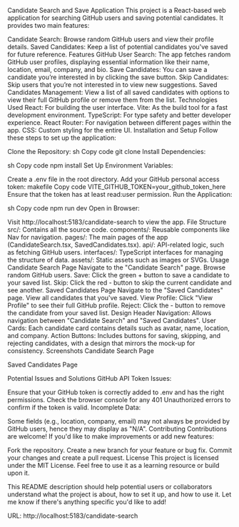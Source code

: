 

Candidate Search and Save Application
This project is a React-based web application for searching GitHub users and saving potential candidates. It provides two main features:

Candidate Search: Browse random GitHub users and view their profile details.
Saved Candidates: Keep a list of potential candidates you've saved for future reference.
Features
GitHub User Search: The app fetches random GitHub user profiles, displaying essential information like their name, location, email, company, and bio.
Save Candidates: You can save a candidate you’re interested in by clicking the save button.
Skip Candidates: Skip users that you’re not interested in to view new suggestions.
Saved Candidates Management: View a list of all saved candidates with options to view their full GitHub profile or remove them from the list.
Technologies Used
React: For building the user interface.
Vite: As the build tool for a fast development environment.
TypeScript: For type safety and better developer experience.
React Router: For navigation between different pages within the app.
CSS: Custom styling for the entire UI.
Installation and Setup
Follow these steps to set up the application:

Clone the Repository:
sh
Copy code
git clone <repository-url>
Install Dependencies:

sh
Copy code
npm install
Set Up Environment Variables:

Create a .env file in the root directory.
Add your GitHub personal access token:
makefile
Copy code
VITE_GITHUB_TOKEN=your_github_token_here
Ensure that the token has at least read:user permission.
Run the Application:

sh
Copy code
npm run dev
Open in Browser:

Visit http://localhost:5183/candidate-search to view the app.
File Structure
src/: Contains all the source code.
components/: Reusable components like Nav for navigation.
pages/: The main pages of the app (CandidateSearch.tsx, SavedCandidates.tsx).
api/: API-related logic, such as fetching GitHub users.
interfaces/: TypeScript interfaces for managing the structure of data.
assets/: Static assets such as images or SVGs.
Usage
Candidate Search Page
Navigate to the "Candidate Search" page.
Browse random GitHub users.
Save: Click the green + button to save a candidate to your saved list.
Skip: Click the red - button to skip the current candidate and see another.
Saved Candidates Page
Navigate to the "Saved Candidates" page.
View all candidates that you've saved.
View Profile: Click "View Profile" to see their full GitHub profile.
Reject: Click the - button to remove the candidate from your saved list.
Design
Header Navigation: Allows navigation between "Candidate Search" and "Saved Candidates".
User Cards: Each candidate card contains details such as avatar, name, location, and company.
Action Buttons: Includes buttons for saving, skipping, and rejecting candidates, with a design that mirrors the mock-up for consistency.
Screenshots
Candidate Search Page

Saved Candidates Page

Potential Issues and Solutions
GitHub API Token Issues:

Ensure that your GitHub token is correctly added to .env and has the right permissions.
Check the browser console for any 401 Unauthorized errors to confirm if the token is valid.
Incomplete Data:

Some fields (e.g., location, company, email) may not always be provided by GitHub users, hence they may display as "N/A".
Contributing
Contributions are welcome! If you'd like to make improvements or add new features:

Fork the repository.
Create a new branch for your feature or bug fix.
Commit your changes and create a pull request.
License
This project is licensed under the MIT License. Feel free to use it as a learning resource or build upon it.

This README description should help potential users or collaborators understand what the project is about, how to set it up, and how to use it. Let me know if there's anything specific you'd like to add!

URL: http://localhost:5183/candidate-search
